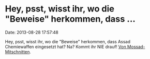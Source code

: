 Hey, psst, wisst ihr, wo die \"Beweise\" herkommen, dass \...
=============================================================

Date: 2013-08-28 17:57:48

Hey, psst, wisst ihr, wo die \"Beweise\" herkommen, dass Assad
Chemiewaffen eingesetzt hat? Na? Kommt ihr NIE drauf! [Von
Mossad-Mitschnitten](http://www.theguardian.com/world/2013/aug/28/israeli-intelligence-intercepted-syria-chemical-talk).

